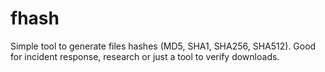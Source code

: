 # fhash
Simple tool to generate files hashes (MD5, SHA1, SHA256, SHA512).   Good for incident response, research or just a tool to verify downloads.
